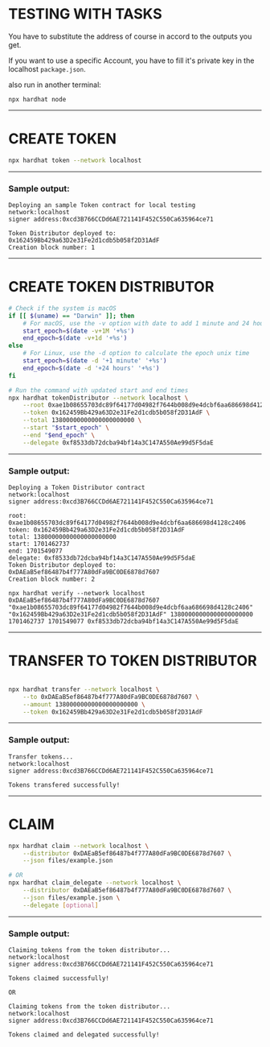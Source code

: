 # TESTING WITH TASKS

You have to substitute the address of course in accord to the outputs you get.

If you want to use a specific Account, you have to fill it's private key in the localhost `package.json`.

also run in another terminal:

`npx hardhat node`

----------
# CREATE TOKEN

```bash
npx hardhat token --network localhost
```

-----------
### Sample output:

    Deploying an sample Token contract for local testing
    network:localhost 
    signer address:0xcd3B766CCDd6AE721141F452C550Ca635964ce71

    Token Distributor deployed to: 0x162459Bb429a63D2e31Fe2d1cdb5b058f2D31AdF 
    Creation block number: 1

-----------
# CREATE TOKEN DISTRIBUTOR

```bash
# Check if the system is macOS
if [[ $(uname) == "Darwin" ]]; then
    # For macOS, use the -v option with date to add 1 minute and 24 hours
    start_epoch=$(date -v+1M '+%s')
    end_epoch=$(date -v+1d '+%s')
else
    # For Linux, use the -d option to calculate the epoch unix time
    start_epoch=$(date -d '+1 minute' '+%s')
    end_epoch=$(date -d '+24 hours' '+%s')
fi

# Run the command with updated start and end times
npx hardhat tokenDistributor --network localhost \
    --root 0xae1b08655703dc89f64177d04982f7644b008d9e4dcbf6aa686698d4128c2406 \
    --token 0x162459Bb429a63D2e31Fe2d1cdb5b058f2D31AdF \
    --total 13800000000000000000000 \
    --start "$start_epoch" \
    --end "$end_epoch" \
    --delegate 0xf8533db72dcba94bf14a3C147A550Ae99d5F5daE
```

-----------
### Sample output:

    Deploying a Token Distributor contract
    network:localhost 
    signer address:0xcd3B766CCDd6AE721141F452C550Ca635964ce71

    root: 0xae1b08655703dc89f64177d04982f7644b008d9e4dcbf6aa686698d4128c2406 
    token: 0x162459Bb429a63D2e31Fe2d1cdb5b058f2D31AdF 
    total: 13800000000000000000000 
    start: 1701462737 
    end: 1701549077 
    delegate: 0xf8533db72dcba94bf14a3C147A550Ae99d5F5daE 
    Token Distributor deployed to: 0xDAEaB5ef86487b4f777A80dFa9BC0DE6878d7607 
    Creation block number: 2

    npx hardhat verify --network localhost 0xDAEaB5ef86487b4f777A80dFa9BC0DE6878d7607 "0xae1b08655703dc89f64177d04982f7644b008d9e4dcbf6aa686698d4128c2406" "0x162459Bb429a63D2e31Fe2d1cdb5b058f2D31AdF" 13800000000000000000000 1701462737 1701549077 0xf8533db72dcba94bf14a3C147A550Ae99d5F5daE

-----------
# TRANSFER TO TOKEN DISTRIBUTOR

```bash

npx hardhat transfer --network localhost \
    --to 0xDAEaB5ef86487b4f777A80dFa9BC0DE6878d7607 \
    --amount 13800000000000000000000 \
    --token 0x162459Bb429a63D2e31Fe2d1cdb5b058f2D31AdF
```

-------------
### Sample output:

    Transfer tokens...
    network:localhost 
    signer address:0xcd3B766CCDd6AE721141F452C550Ca635964ce71

    Tokens transfered successfully!
-------------
# CLAIM

```bash
npx hardhat claim --network localhost \
    --distributor 0xDAEaB5ef86487b4f777A80dFa9BC0DE6878d7607 \
    --json files/example.json

# OR
npx hardhat claim_delegate --network localhost \
    --distributor 0xDAEaB5ef86487b4f777A80dFa9BC0DE6878d7607 \
    --json files/example.json \
    --delegate [optional]
```

-------------
### Sample output:

    Claiming tokens from the token distributor...
    network:localhost 
    signer address:0xcd3B766CCDd6AE721141F452C550Ca635964ce71

    Tokens claimed successfully!

    OR

    Claiming tokens from the token distributor...
    network:localhost 
    signer address:0xcd3B766CCDd6AE721141F452C550Ca635964ce71

    Tokens claimed and delegated successfully!
